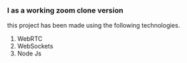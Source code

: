 
### I as a working zoom clone version

this project has been made using the following technologies.

1. WebRTC
2. WebSockets
3. Node Js